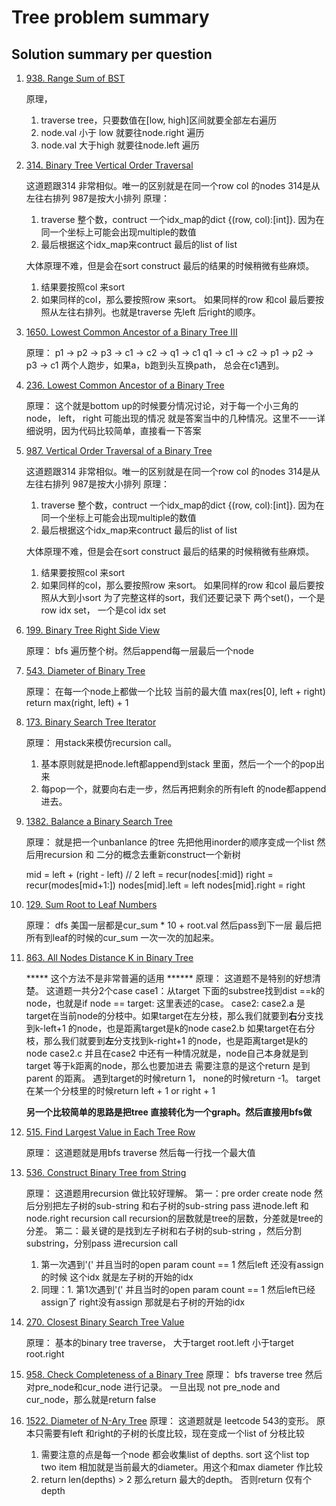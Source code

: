 # Tree problem summary

## Solution summary per question

1. [938. Range Sum of BST](https://leetcode.com/problems/range-sum-of-bst/)

    原理，
    1. traverse tree，只要数值在[low, high]区间就要全部左右遍历
    2. node.val 小于 low 就要往node.right 遍历
    3. node.val 大于high 就要往node.left 遍历

2. [314. Binary Tree Vertical Order Traversal](https://leetcode.com/problems/binary-tree-vertical-order-traversal/)

    这道题跟314 非常相似。唯一的区别就是在同一个row col 的nodes 314是从左往右排列
    987是按大小排列
    原理：
    1. traverse 整个数，contruct 一个idx_map的dict {(row, col):[int]}. 因为在同一个坐标上可能会出现multiple的数值
    2. 最后根据这个idx_map来contruct 最后的list of list

    大体原理不难，但是会在sort construct 最后的结果的时候稍微有些麻烦。
    1. 结果要按照col 来sort
    2. 如果同样的col，那么要按照row 来sort。 如果同样的row 和col 最后要按照从左往右排列。也就是traverse 先left 后right的顺序。

3. [1650. Lowest Common Ancestor of a Binary Tree III](https://leetcode.com/problems/lowest-common-ancestor-of-a-binary-tree-iii/)

    原理：
    p1 -> p2 -> p3 -> c1 -> c2 -> q1 -> c1
    q1 -> c1 -> c2 -> p1 -> p2 -> p3 -> c1
    两个人跑步，如果a，b跑到头互换path， 总会在c1遇到。

4. [236. Lowest Common Ancestor of a Binary Tree](https://leetcode.com/problems/lowest-common-ancestor-of-a-binary-tree/)

    原理：
    这个就是bottom up的时候要分情况讨论，对于每一个小三角的node， left， right 
    可能出现的情况
    就是答案当中的几种情况。这里不一一详细说明，因为代码比较简单，直接看一下答案

5. [987. Vertical Order Traversal of a Binary Tree](https://leetcode.com/problems/vertical-order-traversal-of-a-binary-tree/)

    这道题跟314 非常相似。唯一的区别就是在同一个row col 的nodes 314是从左往右排列
    987是按大小排列
    原理：
    1. traverse 整个数，contruct 一个idx_map的dict {(row, col):[int]}. 因为在同一个坐标上可能会出现multiple的数值
    2. 最后根据这个idx_map来contruct 最后的list of list

    大体原理不难，但是会在sort construct 最后的结果的时候稍微有些麻烦。
    1. 结果要按照col 来sort
    2. 如果同样的col，那么要按照row 来sort。 如果同样的row 和col 最后要按照从大到小sort
    为了完整这样的sort，我们还要记录下 两个set()，一个是row idx set， 一个是col idx set

6. [199. Binary Tree Right Side View](https://leetcode.com/problems/binary-tree-right-side-view/)

    原理：
    bfs 遍历整个树。然后append每一层最后一个node

7. [543. Diameter of Binary Tree](https://leetcode.com/problems/diameter-of-binary-tree/)

    原理：
    在每一个node上都做一个比较
    当前的最大值 max(res[0], left + right)
    return max(right, left) + 1

8. [173. Binary Search Tree Iterator](https://leetcode.com/problems/binary-search-tree-iterator/)

    原理：
    用stack来模仿recursion call。
    1. 基本原则就是把node.left都append到stack 里面，然后一个一个的pop出来
    2. 每pop一个，就要向右走一步，然后再把剩余的所有left 的node都append 进去。

9. [1382. Balance a Binary Search Tree](https://leetcode.com/problems/balance-a-binary-search-tree/)

    原理：
    就是把一个unbanlance 的tree 先把他用inorder的顺序变成一个list
    然后用recursion 和 二分的概念去重新construct一个新树

    mid = left + (right - left) // 2
    left = recur(nodes[:mid])
    right = recur(modes[mid+1:])
    nodes[mid].left = left
    nodes[mid].right = right

10. [129. Sum Root to Leaf Numbers](https://leetcode.com/problems/sum-root-to-leaf-numbers/)

    原理：
    dfs 美国一层都是cur_sum * 10 + root.val 然后pass到下一层
    最后把所有到leaf的时候的cur_sum 一次一次的加起来。

11. [863. All Nodes Distance K in Binary Tree](https://leetcode.com/problems/all-nodes-distance-k-in-binary-tree/)

    ***** 这个方法不是非常普遍的适用 ******
    原理：
    这道题不是特别的好想清楚。
    这道题一共分2个case
    case1：从target 下面的substree找到dist ==k的node，也就是if node == target: 这里表述的case。
    case2: case2.a 是target在当前node的分枝中。如果target在左分枝，那么我们就要到**右**分支找到k-left+1 的node，也是距离target是k的node
            case2.b 如果target在右分枝，那么我们就要到**左**分支找到k-right+1 的node，也是距离target是k的node
            case2.c 并且在case2 中还有一种情况就是，node自己本身就是到target 等于k距离的node，那么也要加进去
    需要注意的是这个return 是到parent 的距离。
    遇到target的时候return 1， none的时候return -1。 target在某一个分枝里的时候return left + 1 or right + 1

    **另一个比较简单的思路是把tree 直接转化为一个graph。然后直接用bfs做**

12. [515. Find Largest Value in Each Tree Row](https://leetcode.com/problems/find-largest-value-in-each-tree-row/)

    原理：
    这道题就是用bfs traverse 然后每一行找一个最大值

13. [536. Construct Binary Tree from String](https://leetcode.com/problems/construct-binary-tree-from-string/)

    原理：
    这道题用recursion 做比较好理解。
    第一：pre order create node
    然后分别把左子树的sub-string 和右子树的sub-string pass 进node.left 和node.right recursion call
    recursion的层数就是tree的层数，分差就是tree的分差。
    第二：最关键的是找到左子树和右子树的sub-string ，然后分割substring，分别pass 进recursion call
    1. 第一次遇到'(' 并且当时的open param count == 1 然后left 还没有assign的时候
        这个idx 就是左子树的开始的idx
    2. 同理：1. 第1次遇到'(' 并且当时的open param count == 1 然后left已经assign了
    right没有assign 那就是右子树的开始的idx

14. [270. Closest Binary Search Tree Value](https://leetcode.com/problems/closest-binary-search-tree-value/)

    原理：
    基本的binary tree traverse， 
    大于target root.left
    小于target root.right

15. [958. Check Completeness of a Binary Tree](https://leetcode.com/problems/check-completeness-of-a-binary-tree/)
    原理：
    bfs traverse tree
    然后对pre_node和cur_node 进行记录。
    一旦出现 not pre_node and cur_node，那么就是return false

16. [1522. Diameter of N-Ary Tree](https://leetcode.com/problems/diameter-of-n-ary-tree/)
    原理：
    这道题就是 leetcode 543的变形。
    原本只需要有left 和right的子树的长度比较，现在变成一个list of 分枝比较

    1. 需要注意的点是每一个node 都会收集list of depths. sort 这个list
        top two item 相加就是当前最大的diameter。用这个和max diameter 作比较
    2. return len(depths) > 2 那么return 最大的depth。 否则return 仅有个depth